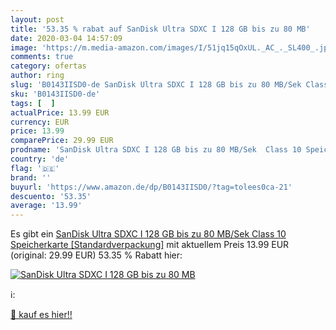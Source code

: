 ```yaml
---
layout: post
title: '53.35 % rabat auf SanDisk Ultra SDXC I 128 GB bis zu 80 MB'
date: 2020-03-04 14:57:09
image: 'https://m.media-amazon.com/images/I/51jq15qOxUL._AC_._SL400_.jpg'
comments: true
category: ofertas
author: ring
slug: 'B0143IISD0-de SanDisk Ultra SDXC I 128 GB bis zu 80 MB/Sek Class 10...'
sku: 'B0143IISD0-de'
tags: [  ]
actualPrice: 13.99 EUR
currency: EUR
price: 13.99
comparePrice: 29.99 EUR
prodname: 'SanDisk Ultra SDXC I 128 GB bis zu 80 MB/Sek  Class 10 Speicherkarte [Standardverpackung]'
country: 'de'
flag: '🇩🇪'
brand: ''
buyurl: 'https://www.amazon.de/dp/B0143IISD0/?tag=tolees0ca-21'
descuento: '53.35'
average: '13.99'
---
```


Es gibt ein [SanDisk Ultra SDXC I 128 GB bis zu 80 MB/Sek  Class 10 Speicherkarte [Standardverpackung]](https://www.amazon.de/dp/B0143IISD0/?tag=tolees0ca-21) mit aktuellem Preis 13.99 EUR (original: 29.99 EUR) 53.35 % Rabatt hier:

[![SanDisk Ultra SDXC I 128 GB bis zu 80 MB](https://m.media-amazon.com/images/I/51jq15qOxUL._AC_._SL400_.jpg)](https://www.amazon.de/dp/B0143IISD0/?tag=tolees0ca-21)

ℹ️:


[🛒 kauf es hier!!](https://www.amazon.de/dp/B0143IISD0/?tag=tolees0ca-21)
